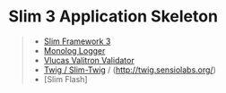 # Slim 3 Application Skeleton

>- [Slim Framework 3](http://www.slimframework.com/)
>- [Monolog Logger](https://github.com/Seldaek/monolog)
>- [Vlucas Valitron Validator](https://github.com/vlucas/valitron)
>- [Twig / Slim-Twig](http://www.slimframework.com/docs/features/templates.html) / (http://twig.sensiolabs.org/)
>- [Slim Flash]
